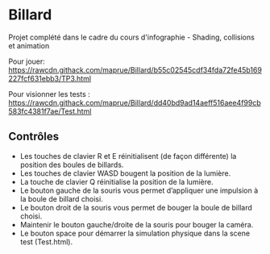 # Billard
Projet complété dans le cadre du cours d'infographie - Shading, collisions et animation

Pour jouer: https://rawcdn.githack.com/maprue/Billard/b55c02545cdf34fda72fe45b169227fcf631ebb3/TP3.html

Pour visionner les tests : https://rawcdn.githack.com/maprue/Billard/dd40bd9ad14aeff516aee4f99cb583fc4381f7ae/Test.html

## Contrôles
* Les touches de clavier R et E réinitialisent (de façon différente) la position des boules de billards.
* Les touches de clavier WASD bougent la position de la lumière.
* La touche de clavier Q réinitialise la position de la lumière.
* Le bouton gauche de la souris vous permet d’appliquer une impulsion à la boule de billard choisi.
* Le bouton droit de la souris vous permet de bouger la boule de billard choisi. 
* Maintenir le bouton gauche/droite de la souris pour bouger la caméra.
* Le bouton space pour démarrer la simulation physique dans la scene test (Test.html).
